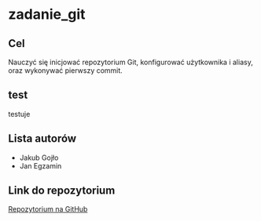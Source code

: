 # zadanie_git

## Cel  
Nauczyć się inicjować repozytorium Git, konfigurować użytkownika i aliasy, oraz wykonywać pierwszy commit.

## test
testuje 

## Lista autorów  
- Jakub Gojło  
- Jan Egzamin

## Link do repozytorium
[Repozytorium na GitHub](https://github.com/JakuGo123/zadanie_git)
